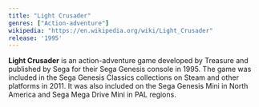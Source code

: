 ```yaml
---
title: "Light Crusader"
genres: ["Action-adventure"]
wikipedia: "https://en.wikipedia.org/wiki/Light_Crusader"
release: '1995'
---
```

**Light Crusader** is an action-adventure game developed by Treasure and published by Sega for their Sega Genesis console in 1995. The game was included in the Sega Genesis Classics collections on Steam and other platforms in 2011. It was also included on the Sega Genesis Mini in North America and Sega Mega Drive Mini in PAL regions. 